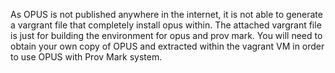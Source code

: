 As OPUS is not published anywhere in the internet, it is not able to generate a vargrant file that completely install opus within. 
The attached vargrant file is just for building the environment for opus and prov mark. You will need to obtain your own copy of 
OPUS and extracted within the vagrant VM in order to use OPUS with Prov Mark system.
